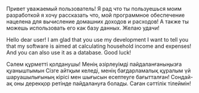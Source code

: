 Привет уважаемый пользователь! 
Я рад что ты пользуешься моим разработкой 
я хочу рассказать что, мой программное обеспечение нацелена для вычисление домашних доходов и расходов! 
А также ты можешь использовать его как базу данных. 
Желаю удачи! 


Hello dear user!
I am glad that you use my development
I want to tell you that my software is aimed at calculating household income and expenses!
And you can also use it as a database.
Good luck!


Сәлем құрметті қолданушы!
Менің әзірлеуімді пайдаланғаныңызға қуаныштымын
Сізге айтқым келеді, менің бағдарламалық құралым үй шаруашылығының кірісі мен шығысын есептеуге бағытталған!
Сондай-ақ оны дерекқор ретінде пайдалануға болады.
Саған сәттілік тілеймін!
